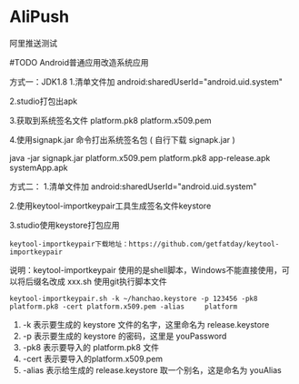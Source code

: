 # AliPush

阿里推送测试


#TODO Android普通应用改造系统应用

方式一：JDK1.8
1.清单文件加 android:sharedUserId="android.uid.system"

2.studio打包出apk

3.获取到系统签名文件 platform.pk8 platform.x509.pem

4.使用signapk.jar 命令打出系统签名包  ( 自行下载 signapk.jar )

   java -jar signapk.jar platform.x509.pem platform.pk8 app-release.apk systemApp.apk

方式二：
1.清单文件加 android:sharedUserId="android.uid.system"

2.使用keytool-importkeypair工具生成签名文件keystore

3.studio使用keystore打包应用

    keytool-importkeypair下载地址：https://github.com/getfatday/keytool-importkeypair
    
 说明：keytool-importkeypair 使用的是shell脚本，Windows不能直接使用，可以将后缀名改成 xxx.sh
           使用git执行脚本文件
      
    keytool-importkeypair.sh -k ~/hanchao.keystore -p 123456 -pk8 platform.pk8 -cert platform.x509.pem -alias     platform

1. -k 表示要生成的 keystore 文件的名字，这里命名为 release.keystore
2. -p 表示要生成的 keystore 的密码，这里是 youPassword
3. -pk8 表示要导入的 platform.pk8 文件
4. -cert 表示要导入的platform.x509.pem
5. -alias 表示给生成的 release.keystore 取一个别名，这是命名为 youAlias
